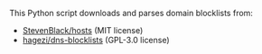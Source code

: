 This Python script downloads and parses domain blocklists from:

- [StevenBlack/hosts](https://github.com/StevenBlack/hosts) (MIT license)
- [hagezi/dns-blocklists](https://github.com/hagezi/dns-blocklists) (GPL-3.0 license)
